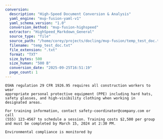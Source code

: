 ```yaml
---
conversion:
  description: "High-Speed Document Conversion & Analysis"
  yaml_engine: "mvp-fusion-yaml-v1"
  yaml_schema_version: "1.0"
  conversion_method: "mvp-fusion-highspeed"
  extractor: "HighSpeed_Markdown_General"
  source_type: "file"
  source_path: "/home/corey/projects/docling/mvp-fusion/temp_test_doc.txt"
  filename: "temp_test_doc.txt"
  file_extension: ".txt"
  format: "TXT"
  size_bytes: 500
  size_human: "500 B"
  conversion_date: "2025-09-25T16:51:19"
  page_count: 1
---
```



    OSHA regulation 29 CFR 1926.95 requires all construction workers to wear 
    appropriate personal protective equipment (PPE) including hard hats, 
    safety glasses, and high-visibility clothing when working in designated areas.
    
    For training information, contact safety-coordinator@company.com or call 
    (555) 123-4567 to schedule a session. Training costs $2,500 per group 
    and must be completed by March 15, 2024 at 2:30 PM.
    
    Environmental compliance is monitored by 
